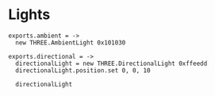 Lights
======
    
    exports.ambient = ->
      new THREE.AmbientLight 0x101030

    exports.directional = ->
      directionalLight = new THREE.DirectionalLight 0xffeedd
      directionalLight.position.set 0, 0, 10
      
      directionalLight
      